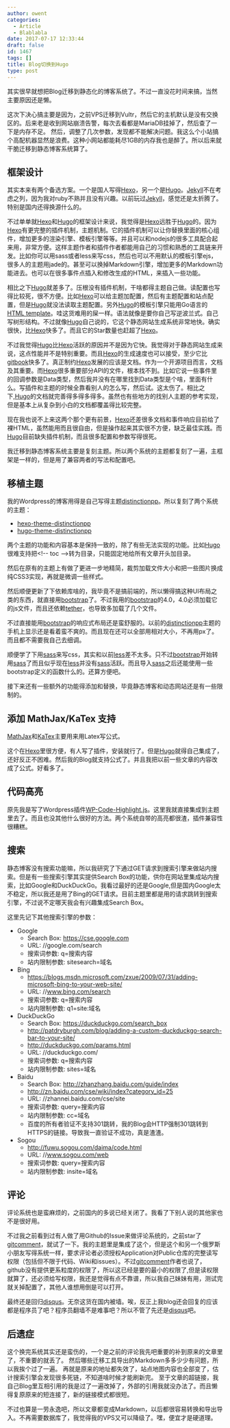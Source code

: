 ```yaml
---
author: owent
categories:
  - Article
  - Blablabla
date: 2017-07-17 12:33:44
draft: false
id: 1467
tags: []
title: Blog切换到Hugo
type: post
---
```


其实很早就想把Blog迁移到静态化的博客系统了。不过一直没花时间来搞，当然主要原因还是懒。

这次下决心搞主要是因为，之前VPS迁移到Vultr，然后它的主机默认是没有交换区的。后来老是收到网站崩溃告警，每次去看都是MariaDB挂掉了，然后查了一下是内存不足。
然后，调整了几次参数，发现都不能解决问题。我这么个小站搞个高配机器显然是浪费。这种小网站都能耗尽1GB的内存我也是醉了。所以后来就干脆迁移到静态博客系统算了。

## 框架设计
其实本来有两个备选方案。一个是国人写得[Hexo][1]，另一个是[Hugo][2]。[Jekyll][3]不在考虑之列，因为我对ruby不熟并且没有兴趣。以前玩过[Jekyll][3]，感觉还是太折腾了。特别是国内还得换源什么的。

不过单单就[Hexo][1]和[Hugo][2]的框架设计来说，我觉得是[Hexo][1]远胜于[Hugo][2]的。因为[Hexo][1]有更完整的插件机制，主题机制。它的插件机制可以让你替换里面的核心组件，增加更多的渲染引擎、模板引擎等等。并且可以和nodejs的很多工具配合起来用，非常方便。这样主题作者和插件作者都能用自己的习惯和熟悉的工具链来开发。比如你可以用sass或者less来写css，然后也可以不用默认的模板引擎ejs，很多人的主题用jade的。甚至可以换掉Markdown引擎，增加更多的Markdown功能进去。也可以在很多事件点插入和修改生成的HTML，来插入一些功能。

相比之下[Hugo][2]就差多了。压根没有插件机制，干啥都得主题自己做。读配置也写得比较死，很不方便。比如[Hexo][1]可以给主题加配置，然后有主题配置和站点配置，但是[Hugo][2]就没法读取主题配置。另外[Hugo][2]的模板引擎只能用Go语言的[HTML template][8]。哇这货难用的屎一样。语法就像是要你自己写逆波兰式。自己写树形结构。不过就像[Hugo][2]自己说的，它这个静态网站生成系统非常地快。确实很快，比[Hexo][1]快多了。而且它的Star数量也赶超了[Hexo][1]。

不过我觉得[Hugo][2]比[Hexo][1]活跃的原因并不是因为它快。我觉得对于静态网站生成来说，这点性能并不是特别重要。而且[Hexo][1]的生成速度也可以接受，至少它比[gitbook][9]快多了。真正制约[Hexo][1]发展的应该是文档。作为一个开源项目而言，文档及其重要。而[Hexo][1]很多重要部分API的文件，根本找不到。比如它说一些事件里的回调参数是Data类型，然后我并没有在哪里找到Data类型是个啥，里面有什么。写插件和主题的时候全靠看别人的怎么写，然后试。这太伤了。相比之下,[Hugo][2]的文档就完善得多得多得多。虽然也有些地方的找别人主题的参考实现，但是基本上从复杂到小白的文档都覆盖得比较完整。

现在我也说不上来这两个那个更有前景，[Hexo][1]还差很多文档和事件响应目前给了裸HTML，虽然能用而且很自由，但是操作起来其实很不方便，缺乏最佳实践。而[Hugo][2]目前缺失插件机制，而且很多配置和参数写得很死。

我迁移到静态博客系统主要是复刻主题。所以两个系统的主题都复刻了一遍，主框架是一样的，但是用了兼容两者的写法和配置吧。

## 移植主题
我的Wordpress的博客用得是自己写得主题[distinctionpp](https://github.com/owent/distinctionpp)。所以复刻了两个系统的主题：

+ [hexo-theme-distinctionpp](https://github.com/owent/hexo-theme-distinctionpp)
+ [hugo-theme-distinctionpp](https://github.com/owent/hugo-theme-distinctionpp)

两个主题的功能和内容基本是保持一致的，除了有些无法实现的功能。比如[Hugo][2]很难支持把&lt;!-- toc --&gt;转为目录，只能固定地给所有文章开头加目录。

然后在原有的主题上有做了更进一步地精简，裁剪加载文件大小和把一些图片换成纯CSS3实现，再就是微调一些样式。

然后顺便更新了下依赖库啥的，我毕竟不是搞前端的，所以懒得搞这种UI布局之类的东西，就直接用[bootstrap][10]了。不过我用的[bootstrap][10]的4.0，4.0必须加载它的js文件，而且还依赖[tether][1]，也导致多加载了几个文件。

不过直接能用[bootstrap][10]的响应式布局还是蛮舒服的。以前的[distinctionpp](https://github.com/owent/distinctionpp)主题的手机上显示还是看着蛮不爽的。而且现在还可以全部用相对大小，不再用px了。而且都不需要我自己去细调。

顺便学了下用[sass][12]来写css，其实和以前[less][13]差不太多。只不过[bootstrap][10]开始转用[sass][12]了而且似乎现在[less][13]并没有[sass][12]活跃。而且导入[sass][12]之后还能使用一些bootstrap定义的函数什么的。还算方便吧。

接下来还有一些额外的功能得添加和替换，毕竟静态博客和动态网站还是有一些限制的。

## 添加 MathJax/KaTex 支持

[MathJax][6]和[KaTex][7]主要用来用Latex写公式。

这个在[Hexo][1]里很方便，有人写了插件，安装就行了。但是[Hugo][2]就得自己集成了，还好反正不困难。然后我的Blog就支持公式了。并且我把以前一些文章的内容改成了公式。好看多了。

## 代码高亮
原先我是写了Wordpress插件[WP-Code-Highlight.js](https://github.com/owent/WP-Code-Highlight.js)。这里我就直接集成到主题里去了。而且也没其他什么很好的方法。两个系统自带的高亮都很渣，插件兼容性很糟糕。

## 搜索
静态博客没有搜索功能嘛，所以我研究了下通过GET请求到搜索引擎来做站内搜索。但是有一些搜索引擎其实提供Search Box的功能，供你在网站里集成站内搜索，比如Google和DuckDuckGo。我看过最好的还是Google,但是国内Google太不稳定，所以我还是用了Bing的GET请求。目前主题里都是用的请求跳转到搜索引擎，不过说不定哪天我会有兴趣集成Search Box。

这里先记下其他搜索引擎的参数：

+ Google
  + Search Box: https://cse.google.com
  + URL: //google.com/search
  + 搜索词参数: q=搜索内容
  + 站内限制参数: sitesearch=域名
+ Bing 
  + https://blogs.msdn.microsoft.com/zxue/2009/07/31/adding-microsoft-bing-to-your-web-site/
  + URL: //www.bing.com/search
  + 搜索词参数: q=搜索内容
  + 站内限制参数: q1=site:域名
+ DuckDuckGo
  + Search Box: https://duckduckgo.com/search_box
  + http://patdryburgh.com/blog/adding-a-custom-duckduckgo-search-bar-to-your-site/
  + http://duckduckgo.com/params.html
  + URL: //duckduckgo.com/
  + 搜索词参数: q=搜索内容
  + 站内限制参数: sites=域名
+ Baidu
  + Search Box: http://zhanzhang.baidu.com/guide/index
  + http://zn.baidu.com/cse/wiki/index?category_id=25
  + URL: //zhannei.baidu.com/cse/site
  + 搜索词参数: query=搜索内容
  + 站内限制参数: cc=域名
  + 百度的所有者验证不支持301跳转，我的Blog会HTTP强制301跳转到HTTPS的链接。导致我一直验证不成功，真是渣渣。
+ Sogou
  + http://fuwu.sogou.com/daima/code.html
  + URL: //www.sogou.com/web
  + 搜索词参数: query=搜索内容
  + 站内限制参数: insite=域名

## 评论
评论系统也是蛮麻烦的，之前国内的多说已经关闭了。我看了下别人说的其他家也不是很好用。

不过我之前看到过有人做了用Github的Issue来做评论系统的，之前star了[gitcomment][4]，就试了一下。我的主题里是集成了这个，但是这个和另一个俄罗斯小朋友写得系统一样，要求评论者必须授权Application对Public仓库的完整读写权限（包括但不限于代码、Wiki和issues）。不过[gitcomment][4]作者也说了，github没有提供更系粒度的权限了，所以这已经是要的最小的权限了,但是读权限就算了，还必须给写权限，我还是觉得有点不靠谱，所以我自己妹妹有用，测试完就关掉配置了，其他人谁想用倒是可以打开。

最终还是回归[disqus][5]。无奈这货在国内被墙。唉，反正上我blog还会回复的应该都是程序员了吧？程序员翻墙不是难事吧？所以不管了先还是[disqus][5]吧。

## 后遗症
这个换完系统其实还是蛮伤的，一个是之前的评论我先吧重要的补到原来的文章里了，不重要的就丢了。
然后哪些迁移工具导出的Markdown多多少少有问题，所以我挨个过了一遍。
再就是原来的地址都失效了，站点地图内容也全部变了，估计搜索引擎会发现很多死链，不知道啥时候才能刷新完。
至于文章的超链接，我自己Blog里互相引用的我是过了一遍改掉了，外部的引用我就没办法了。而且懒得复原原来的短连接了，新的链接模式都很短。

不过也算是一劳永逸吧，所以文章都变成Markdown，以后都很容易转换和导出导入。不再需要数据库了，我觉得我的VPS又可以降级了。嘿，便宜才是硬道理。

[1]: https://hexo.io/
[2]: https://gohugo.io/
[3]: https://jekyllrb.com/
[4]: https://github.com/imsun/gitment
[5]: https://disqus.com/
[6]: https://www.mathjax.org/
[7]: https://github.com/Khan/KaTeX
[8]: http://golang.org/pkg/html/template/
[9]: https://www.gitbook.com/
[10]: https://v4-alpha.getbootstrap.com/
[11]: http://tether.io/
[12]: http://sass-lang.com/
[13]: http://lesscss.org/